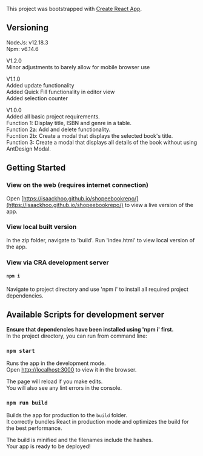 This project was bootstrapped with [Create React App](https://github.com/facebook/create-react-app).

## Versioning

NodeJs:     v12.18.3<br />
Npm:        v6.14.6

V1.2.0<br/>
Minor adjustments to barely allow for mobile browser use<br/>

V1.1.0<br/>
Added update functionality<br/>
Added Quick Fill functionality in editor view<br/>
Added selection counter<br/>

V1.0.0<br/>
Added all basic project requirements.<br/>
Function 1: Display title, ISBN and genre in a table.<br/>
Function 2a: Add and delete functionality.<br/>
Fucntion 2b: Create a modal that displays the selected book's title.<br/>
Function 3: Create a modal that displays all details of the book without using AntDesign Modal.<br/>

## Getting Started

### View on the web (requires internet connection)

Open [https://isaackhoo.github.io/shopeebookrepo/](https://isaackhoo.github.io/shopeebookrepo/) to view a live version of the app.

### View local built version

In the zip folder, navigate to 'build'.
Run 'index.html' to view local version of the app.

### View via CRA development server 
#### `npm i`

Navigate to project directory and use 'npm i' to install all required project dependencies.

## Available Scripts for development server

<b>Ensure that dependencies have been installed using 'npm i' first.</b> <br />
In the project directory, you can run from command line:

### `npm start`

Runs the app in the development mode.<br />
Open [http://localhost:3000](http://localhost:3000) to view it in the browser.

The page will reload if you make edits.<br />
You will also see any lint errors in the console.

### `npm run build`

Builds the app for production to the `build` folder.<br />
It correctly bundles React in production mode and optimizes the build for the best performance.

The build is minified and the filenames include the hashes.<br />
Your app is ready to be deployed!